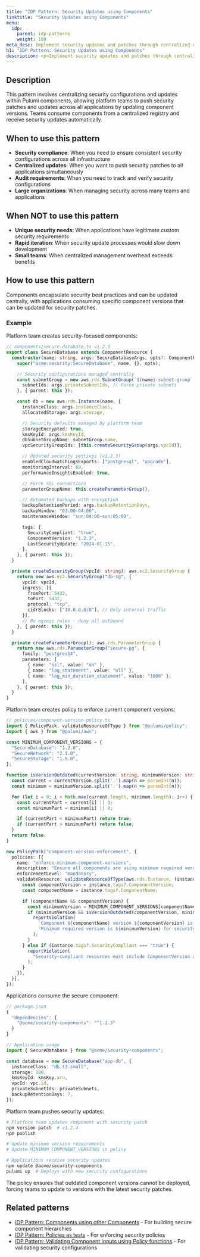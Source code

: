 ```yaml
---
title: "IDP Pattern: Security Updates using Components"
linktitle: "Security Updates using Components"
menu:
  idp:
    parent: idp-patterns
    weight: 100
meta_desc: Implement security updates and patches through centralized component management
h1: "IDP Pattern: Security Updates using Components"
description: <p>Implement security updates and patches through centralized component management.</p>
---
```


## Description

This pattern involves centralizing security configurations and updates within Pulumi components, allowing platform teams to push security patches and updates across all applications by updating component versions. Teams consume components from a centralized registry and receive security updates automatically.

## When to use this pattern

- **Security compliance**: When you need to ensure consistent security configurations across all infrastructure
- **Centralized updates**: When you want to push security patches to all applications simultaneously
- **Audit requirements**: When you need to track and verify security configurations
- **Large organizations**: When managing security across many teams and applications

## When NOT to use this pattern

- **Unique security needs**: When applications have legitimate custom security requirements
- **Rapid iteration**: When security update processes would slow down development
- **Small teams**: When centralized management overhead exceeds benefits

## How to use this pattern

Components encapsulate security best practices and can be updated centrally, with applications consuming specific component versions that can be updated for security patches.

### Example

Platform team creates security-focused components:

```typescript
// components/secure-database.ts v1.2.3
export class SecureDatabase extends ComponentResource {
  constructor(name: string, args: SecureDatabaseArgs, opts?: ComponentResourceOptions) {
    super("acme:security:SecureDatabase", name, {}, opts);

    // Security configurations managed centrally
    const subnetGroup = new aws.rds.SubnetGroup(`${name}-subnet-group`, {
      subnetIds: args.privateSubnetIds, // Force private subnets
    }, { parent: this });

    const db = new aws.rds.Instance(name, {
      instanceClass: args.instanceClass,
      allocatedStorage: args.storage,

      // Security defaults managed by platform team
      storageEncrypted: true,
      kmsKeyId: args.kmsKeyId,
      dbSubnetGroupName: subnetGroup.name,
      vpcSecurityGroupIds: [this.createSecurityGroup(args.vpcId)],

      // Updated security settings (v1.2.3)
      enabledCloudwatchLogsExports: ["postgresql", "upgrade"],
      monitoringInterval: 60,
      performanceInsightsEnabled: true,

      // Force SSL connections
      parameterGroupName: this.createParameterGroup(),

      // Automated backups with encryption
      backupRetentionPeriod: args.backupRetentionDays,
      backupWindow: "03:00-04:00",
      maintenanceWindow: "sun:04:00-sun:05:00",

      tags: {
        SecurityCompliant: "true",
        ComponentVersion: "1.2.3",
        LastSecurityUpdate: "2024-01-15",
      },
    }, { parent: this });
  }

  private createSecurityGroup(vpcId: string): aws.ec2.SecurityGroup {
    return new aws.ec2.SecurityGroup("db-sg", {
      vpcId: vpcId,
      ingress: [{
        fromPort: 5432,
        toPort: 5432,
        protocol: "tcp",
        cidrBlocks: ["10.0.0.0/8"], // Only internal traffic
      }],
      // No egress rules - deny all outbound
    }, { parent: this });
  }

  private createParameterGroup(): aws.rds.ParameterGroup {
    return new aws.rds.ParameterGroup("secure-pg", {
      family: "postgres14",
      parameters: [
        { name: "ssl", value: "on" },
        { name: "log_statement", value: "all" },
        { name: "log_min_duration_statement", value: "1000" },
      ],
    }, { parent: this });
  }
}
```

Platform team creates policy to enforce current component versions:

```typescript
// policies/component-version-policy.ts
import { PolicyPack, validateResourceOfType } from "@pulumi/policy";
import { aws } from "@pulumi/aws";

const MINIMUM_COMPONENT_VERSIONS = {
  "SecureDatabase": "1.2.0",
  "SecureNetwork": "2.1.0",
  "SecureStorage": "1.5.0",
};

function isVersionOutdated(currentVersion: string, minimumVersion: string): boolean {
  const current = currentVersion.split('.').map(n => parseInt(n));
  const minimum = minimumVersion.split('.').map(n => parseInt(n));

  for (let i = 0; i < Math.max(current.length, minimum.length); i++) {
    const currentPart = current[i] || 0;
    const minimumPart = minimum[i] || 0;

    if (currentPart < minimumPart) return true;
    if (currentPart > minimumPart) return false;
  }
  return false;
}

new PolicyPack("component-version-enforcement", {
  policies: [{
    name: "enforce-minimum-component-versions",
    description: "Ensure all components are using minimum required versions for security",
    enforcementLevel: "mandatory",
    validateResource: validateResourceOfType(aws.rds.Instance, (instance, args, reportViolation) => {
      const componentVersion = instance.tags?.ComponentVersion;
      const componentName = instance.tags?.ComponentName;

      if (componentName && componentVersion) {
        const minimumVersion = MINIMUM_COMPONENT_VERSIONS[componentName];
        if (minimumVersion && isVersionOutdated(componentVersion, minimumVersion)) {
          reportViolation(
            `Component ${componentName} version ${componentVersion} is outdated. ` +
            `Minimum required version is ${minimumVersion} for security compliance.`
          );
        }
      } else if (instance.tags?.SecurityCompliant === "true") {
        reportViolation(
          "Security-compliant resources must include ComponentVersion and ComponentName tags"
        );
      }
    }),
  }],
});
```

Applications consume the secure component:

```typescript
// package.json
{
  "dependencies": {
    "@acme/security-components": "^1.2.3"
  }
}

// Application usage
import { SecureDatabase } from "@acme/security-components";

const database = new SecureDatabase("app-db", {
  instanceClass: "db.t3.small",
  storage: 100,
  kmsKeyId: kmsKey.arn,
  vpcId: vpc.id,
  privateSubnetIds: privateSubnets,
  backupRetentionDays: 7,
});
```

Platform team pushes security updates:

```bash
# Platform team updates component with security patch
npm version patch  # v1.2.4
npm publish

# Update minimum version requirements
# Update MINIMUM_COMPONENT_VERSIONS in policy

# Applications receive security updates
npm update @acme/security-components
pulumi up  # Deploys with new security configurations
```

The policy ensures that outdated component versions cannot be deployed, forcing teams to update to versions with the latest security patches.

## Related patterns

- [IDP Pattern: Components using other Components](/docs/idp/best-practices/patterns/components-using-other-components) - For building secure component hierarchies
- [IDP Pattern: Policies as tests](/docs/idp/best-practices/patterns/policies-as-tests) - For enforcing security policies
- [IDP Pattern: Validating Component Inputs using Policy functions](/docs/idp/best-practices/patterns/validating-component-inputs-using-policy-functions) - For validating security configurations
